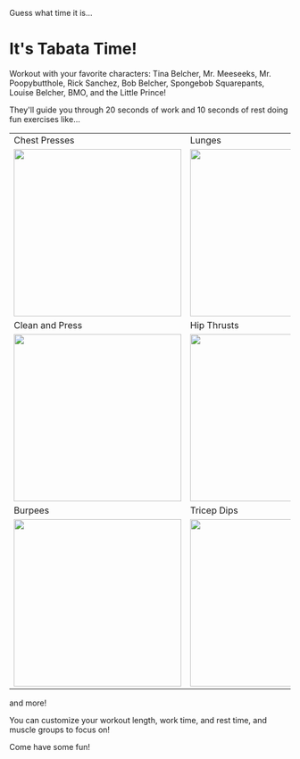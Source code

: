 Guess what time it is...

# It's Tabata Time!

Workout with your favorite characters: Tina Belcher, Mr. Meeseeks, Mr. Poopybutthole, Rick Sanchez, Bob Belcher, Spongebob Squarepants, Louise Belcher, BMO, and the Little Prince!

They'll guide you through 20 seconds of work and 10 seconds of rest doing fun exercises like...

<table>
  <tr>
    <td>
      Chest Presses
    </td>
    <td>Lunges</td>
    <td>Jumping Jacks</td>
  </tr>
  <tr>
    <td><img src="https://media.giphy.com/media/SUtRTnS36VFpC12IrT/giphy.gif" width="300"/></td>
    <td><img src="https://media.giphy.com/media/QWR3SDoEL6ggzL9rub/giphy.gif" width="300"/></td>
    <td><img src="https://media.giphy.com/media/lNWbCKbffqCIzY8RR1/giphy.gif" width="300"/></td>
  </tr>
  
  <tr>
    <td>Clean and Press</td>
    <td>Hip Thrusts</td>
    <td>Inner Thigh Leg Raises</td>
  </tr>
  <tr>
    <td><img src="https://media.giphy.com/media/JmJVxfWflfCHVs6rdg/giphy.gif" width="300"/></td>
    <td><img src="https://media.giphy.com/media/L39kt5BZfLtoPQ1FGO/giphy.gif" width="300"/></td>
    <td><img src="https://media.giphy.com/media/Y1v6Ohkohe4yjM2F4r/giphy.gif" width="300"/></td>
  </tr>
  <tr>
    <td>Burpees</td>
    <td>Tricep Dips</td>
    <td>Jumpropes</td>
  </tr>
  <tr>
    <td><img src="https://media.giphy.com/media/RlrSX7HvlDddz4Qmcc/giphy.gif" width="300"/></td>
    <td><img src="https://media.giphy.com/media/W3emLNQKTecUA1POxp/giphy.gif" width="300"/></td>
    <td><img src="https://media.giphy.com/media/Y1jNTxApOQRfKOJt8k/giphy.gif" width="300"/></td>
  </tr>
</table>


and more!

You can customize your workout length, work time, and rest time, and muscle groups to focus on!

Come have some fun!
